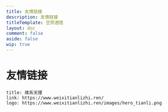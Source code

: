 ```yaml
---
title: 友情链接
description: 友情链接
titleTemplate: 空荧酒馆
layout: doc
comment: false
aside: false
wip: true
---
```


# 友情链接

```card
title: 维系天理
link: https://www.weixitianlizhi.ren/
logo: https://www.weixitianlizhi.ren/images/hero_tianli.png
```
